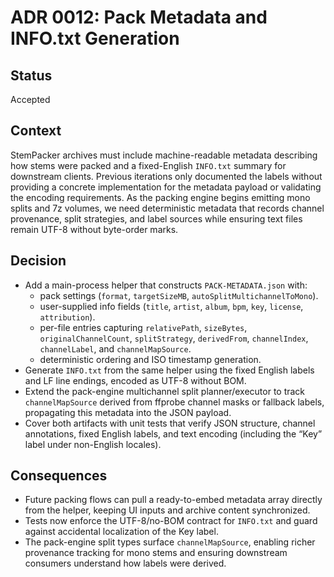 # ADR 0012: Pack Metadata and INFO.txt Generation

## Status

Accepted

## Context

StemPacker archives must include machine-readable metadata describing how stems were packed and a fixed-English `INFO.txt`
summary for downstream clients. Previous iterations only documented the labels without providing a concrete implementation for
the metadata payload or validating the encoding requirements. As the packing engine begins emitting mono splits and 7z volumes,
we need deterministic metadata that records channel provenance, split strategies, and label sources while ensuring text files
remain UTF-8 without byte-order marks.

## Decision

* Add a main-process helper that constructs `PACK-METADATA.json` with:
  * pack settings (`format`, `targetSizeMB`, `autoSplitMultichannelToMono`).
  * user-supplied info fields (`title`, `artist`, `album`, `bpm`, `key`, `license`, `attribution`).
  * per-file entries capturing `relativePath`, `sizeBytes`, `originalChannelCount`, `splitStrategy`, `derivedFrom`,
    `channelIndex`, `channelLabel`, and `channelMapSource`.
  * deterministic ordering and ISO timestamp generation.
* Generate `INFO.txt` from the same helper using the fixed English labels and LF line endings, encoded as UTF-8 without BOM.
* Extend the pack-engine multichannel split planner/executor to track `channelMapSource` derived from ffprobe channel masks or
  fallback labels, propagating this metadata into the JSON payload.
* Cover both artifacts with unit tests that verify JSON structure, channel annotations, fixed English labels, and text encoding
  (including the “Key” label under non-English locales).

## Consequences

* Future packing flows can pull a ready-to-embed metadata array directly from the helper, keeping UI inputs and archive content
  synchronized.
* Tests now enforce the UTF-8/no-BOM contract for `INFO.txt` and guard against accidental localization of the Key label.
* The pack-engine split types surface `channelMapSource`, enabling richer provenance tracking for mono stems and ensuring
  downstream consumers understand how labels were derived.
